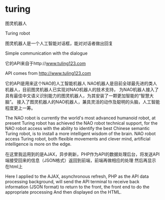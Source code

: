 # turing
图灵机器人

Turing robot

图灵机器人是一个人工智能对话框，能对对话者做出回复

Simple communication with the dialogue

它的API来自于http://www.tuling123.com

API comes from http://www.tuling123.com

它的API是用来这个NAO的人工智能机器人
NAO机器人是目前全球最先进的类人机器人，目前图灵机器人已实现对NAO机器人的技术支持，
为NAO机器人接入了具有最佳中文语义识别能力的图灵机器人，为其安装了一颗更加智能的“智慧大脑”。
接入了图灵机器人的NAO机器人，兼具灵活的动作及聪明的头脑，人工智能程度更上一筹。

The NAO robot is currently the world's most advanced humanoid robot, 
at present Turing robot has achieved the NAO robot technical support, 
for the NAO robot access with the ability to identify the best Chinese semantic Turing robot, 
is to install a more intelligent wisdom of the brain.
NAO robot access Turing robot, both flexible movements and clever mind, artificial intelligence is more on the edge.

在这里我运用到的是AJAX，异步刷新，PHP作为API的数据处理后台，将发送API端接受回来的信息（JSON格式）返回到前端，前端再做相应的处理
然后再显示在html上

Here I applied to the AJAX, asynchronous refresh, PHP as the API data processing background, 
will send the API terminal to receive back information (JSON format) to return to the front, 
the front end to do the appropriate processing
And then displayed on the HTML.
